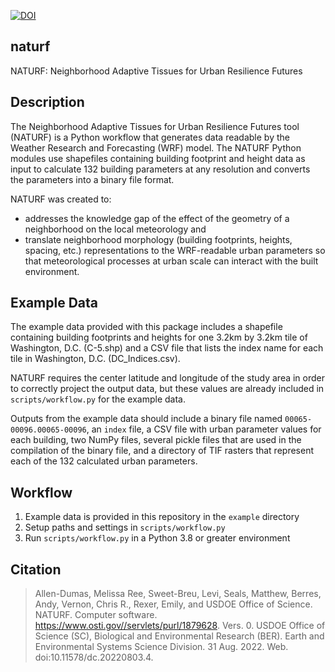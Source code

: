 [![DOI](https://zenodo.org/badge/487911703.svg)](https://zenodo.org/badge/latestdoi/487911703)


## naturf

NATURF: Neighborhood Adaptive Tissues for Urban Resilience Futures

## Description

The Neighborhood Adaptive Tissues for Urban Resilience Futures tool (NATURF) is
a Python workflow that generates data readable by the Weather Research and
Forecasting (WRF) model. The NATURF Python modules use shapefiles containing
building footprint and height data as input to calculate 132 building parameters
at any resolution and converts the parameters into a binary file format.

NATURF was created to:

  - addresses the knowledge gap of the effect of the geometry of a neighborhood on the local meteorology and
  -  translate neighborhood morphology (building footprints, heights, spacing, etc.) representations to the WRF-readable urban parameters so that meteorological processes at urban scale can interact with the built environment.

## Example Data

The example data provided with this package includes a shapefile containing building footprints and heights for one 3.2km by 3.2km tile of 
Washington, D.C. (C-5.shp) and a CSV file that lists the index name for each tile in Washington, D.C. (DC_Indices.csv).

NATURF requires the center latitude and longitude of the study area in order to correctly project the output data, 
but these values are already included in `scripts/workflow.py` for the example data.

Outputs from the example data should include a binary file named `00065-00096.00065-00096`, an `index` file, 
a CSV file with urban parameter values for each building, two NumPy files, several pickle files that are 
used in the compilation of the binary file, and a directory of TIF rasters that represent each of the 
132 calculated urban parameters.

## Workflow

1. Example data is provided in this repository in the `example` directory
2. Setup paths and settings in `scripts/workflow.py`
3. Run `scripts/workflow.py` in a Python 3.8 or greater environment

## Citation

> Allen-Dumas, Melissa Ree, Sweet-Breu, Levi, Seals, Matthew, Berres, Andy, Vernon, Chris R., Rexer, Emily, and USDOE Office of Science. NATURF. Computer software. https://www.osti.gov//servlets/purl/1879628. Vers. 0. USDOE Office of Science (SC), Biological and Environmental Research (BER). Earth and Environmental Systems Science Division. 31 Aug. 2022. Web. doi:10.11578/dc.20220803.4.
